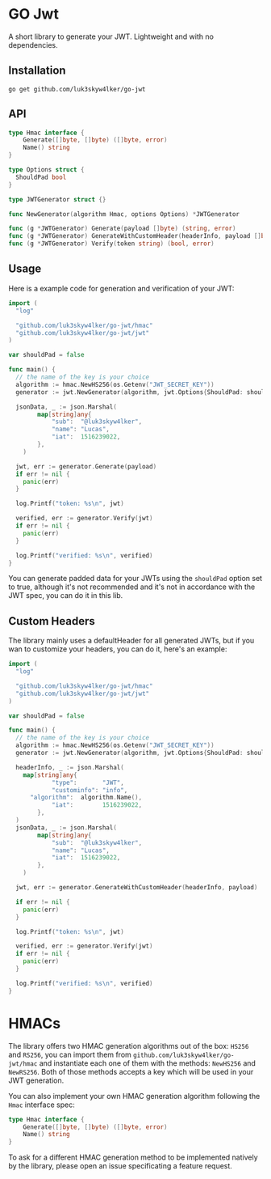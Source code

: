 # GO Jwt

A short library to generate your JWT. Lightweight and with no dependencies.

## Installation
```shell
go get github.com/luk3skyw4lker/go-jwt
```

## API
```go
type Hmac interface {
	Generate([]byte, []byte) ([]byte, error)
	Name() string
}

type Options struct {
  ShouldPad bool
}

type JWTGenerator struct {}

func NewGenerator(algorithm Hmac, options Options) *JWTGenerator

func (g *JWTGenerator) Generate(payload []byte) (string, error)
func (g *JWTGenerator) GenerateWithCustomHeader(headerInfo, payload []byte) (string, error)
func (g *JWTGenerator) Verify(token string) (bool, error)
```

## Usage

Here is a example code for generation and verification of your JWT:

```go
import (
  "log"

  "github.com/luk3skyw4lker/go-jwt/hmac"
  "github.com/luk3skyw4lker/go-jwt/jwt"
)

var shouldPad = false

func main() {
  // the name of the key is your choice
  algorithm := hmac.NewHS256(os.Getenv("JWT_SECRET_KEY"))
  generator := jwt.NewGenerator(algorithm, jwt.Options{ShouldPad: shouldPad})

  jsonData, _ := json.Marshal(
		map[string]any{
			"sub":  "@luk3skyw4lker",
			"name": "Lucas",
			"iat":  1516239022,
		},
	)

  jwt, err := generator.Generate(payload)
  if err != nil {
    panic(err)
  }

  log.Printf("token: %s\n", jwt)

  verified, err := generator.Verify(jwt)
  if err != nil {
    panic(err)
  }

  log.Printf("verified: %s\n", verified)
}
```

You can generate padded data for your JWTs using the `shouldPad` option set to true, although it's not recommended and it's not in accordance with the JWT spec, you can do it in this lib.

## Custom Headers

The library mainly uses a defaultHeader for all generated JWTs, but if you wan to customize your headers, you can do it, here's an example:

```go
import (
  "log"

  "github.com/luk3skyw4lker/go-jwt/hmac"
  "github.com/luk3skyw4lker/go-jwt/jwt"
)

var shouldPad = false

func main() {
  // the name of the key is your choice
  algorithm := hmac.NewHS256(os.Getenv("JWT_SECRET_KEY"))
  generator := jwt.NewGenerator(algorithm, jwt.Options{ShouldPad: shouldPad})

  headerInfo, _ := json.Marshal(
    map[string]any{
			"type":       "JWT",
			"custominfo": "info",
      "algorithm":  algorithm.Name(),
			"iat":        1516239022,
		},
  )
  jsonData, _ := json.Marshal(
		map[string]any{
			"sub":  "@luk3skyw4lker",
			"name": "Lucas",
			"iat":  1516239022,
		},
	)

  jwt, err := generator.GenerateWithCustomHeader(headerInfo, payload)

  if err != nil {
    panic(err)
  }

  log.Printf("token: %s\n", jwt)

  verified, err := generator.Verify(jwt)
  if err != nil {
    panic(err)
  }

  log.Printf("verified: %s\n", verified)
}
```

# HMACs

The library offers two HMAC generation algorithms out of the box: `HS256` and `RS256`, you can import them from `github.com/luk3skyw4lker/go-jwt/hmac` and instantiate each one of them with the methods: `NewHS256` and `NewRS256`. Both of those methods accepts a key which will be used in your JWT generation.

You can also implement your own HMAC generation algorithm following the `Hmac` interface spec:

```go
type Hmac interface {
	Generate([]byte, []byte) ([]byte, error)
	Name() string
}
```

To ask for a different HMAC generation method to be implemented natively by the library, please open an issue specificating a feature request.